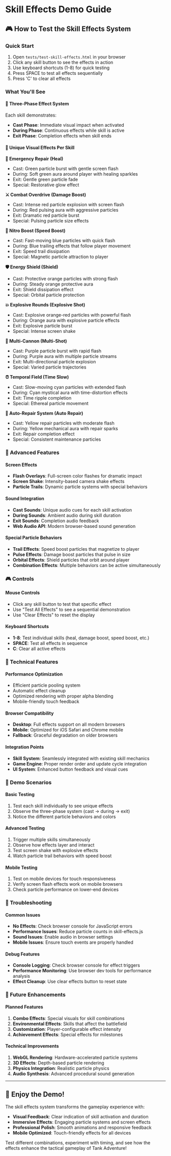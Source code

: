 # Skill Effects Demo Guide

## 🎮 How to Test the Skill Effects System

### Quick Start
1. Open `tests/test-skill-effects.html` in your browser
2. Click any skill button to see the effects in action
3. Use keyboard shortcuts (1-8) for quick testing
4. Press SPACE to test all effects sequentially
5. Press 'C' to clear all effects

### What You'll See

#### 🎯 Three-Phase Effect System
Each skill demonstrates:
- **Cast Phase**: Immediate visual impact when activated
- **During Phase**: Continuous effects while skill is active
- **Exit Phase**: Completion effects when skill ends

#### 🌟 Unique Visual Effects Per Skill

**💚 Emergency Repair (Heal)**
- Cast: Green particle burst with gentle screen flash
- During: Soft green aura around player with healing sparkles
- Exit: Gentle green particle fade
- Special: Restorative glow effect

**⚔️ Combat Overdrive (Damage Boost)**
- Cast: Intense red particle explosion with screen flash
- During: Red pulsing aura with aggressive particles
- Exit: Dramatic red particle burst
- Special: Pulsing particle size effects

**💨 Nitro Boost (Speed Boost)**
- Cast: Fast-moving blue particles with quick flash
- During: Blue trailing effects that follow player movement
- Exit: Speed trail dissipation
- Special: Magnetic particle attraction to player

**🛡️ Energy Shield (Shield)**
- Cast: Protective orange particles with strong flash
- During: Steady orange protective aura
- Exit: Shield dissipation effect
- Special: Orbital particle protection

**💥 Explosive Rounds (Explosive Shot)**
- Cast: Explosive orange-red particles with powerful flash
- During: Orange aura with explosive particle effects
- Exit: Explosive particle burst
- Special: Intense screen shake

**🔫 Multi-Cannon (Multi-Shot)**
- Cast: Purple particle burst with rapid flash
- During: Purple aura with multiple particle streams
- Exit: Multi-directional particle explosion
- Special: Varied particle trajectories

**⏰ Temporal Field (Time Slow)**
- Cast: Slow-moving cyan particles with extended flash
- During: Cyan mystical aura with time-distortion effects
- Exit: Time ripple completion
- Special: Ethereal particle movement

**🔧 Auto-Repair System (Auto Repair)**
- Cast: Yellow repair particles with moderate flash
- During: Yellow mechanical aura with repair sparks
- Exit: Repair completion effect
- Special: Consistent maintenance particles

### 📱 Advanced Features

#### Screen Effects
- **Flash Overlays**: Full-screen color flashes for dramatic impact
- **Screen Shake**: Intensity-based camera shake effects
- **Particle Trails**: Dynamic particle systems with special behaviors

#### Sound Integration
- **Cast Sounds**: Unique audio cues for each skill activation
- **During Sounds**: Ambient audio during skill duration
- **Exit Sounds**: Completion audio feedback
- **Web Audio API**: Modern browser-based sound generation

#### Special Particle Behaviors
- **Trail Effects**: Speed boost particles that magnetize to player
- **Pulse Effects**: Damage boost particles that pulse in size
- **Orbital Effects**: Shield particles that orbit around player
- **Combination Effects**: Multiple behaviors can be active simultaneously

### 🎮 Controls

#### Mouse Controls
- Click any skill button to test that specific effect
- Use "Test All Effects" to see a sequential demonstration
- Use "Clear Effects" to reset the display

#### Keyboard Shortcuts
- **1-8**: Test individual skills (heal, damage boost, speed boost, etc.)
- **SPACE**: Test all effects in sequence
- **C**: Clear all active effects

### 🔧 Technical Features

#### Performance Optimization
- Efficient particle pooling system
- Automatic effect cleanup
- Optimized rendering with proper alpha blending
- Mobile-friendly touch feedback

#### Browser Compatibility
- **Desktop**: Full effects support on all modern browsers
- **Mobile**: Optimized for iOS Safari and Chrome mobile
- **Fallback**: Graceful degradation on older browsers

#### Integration Points
- **Skill System**: Seamlessly integrated with existing skill mechanics
- **Game Engine**: Proper render order and update cycle integration
- **UI System**: Enhanced button feedback and visual cues

### 🎯 Demo Scenarios

#### Basic Testing
1. Test each skill individually to see unique effects
2. Observe the three-phase system (cast → during → exit)
3. Notice the different particle behaviors and colors

#### Advanced Testing
1. Trigger multiple skills simultaneously
2. Observe how effects layer and interact
3. Test screen shake with explosive effects
4. Watch particle trail behaviors with speed boost

#### Mobile Testing
1. Test on mobile devices for touch responsiveness
2. Verify screen flash effects work on mobile browsers
3. Check particle performance on lower-end devices

### 🐛 Troubleshooting

#### Common Issues
- **No Effects**: Check browser console for JavaScript errors
- **Performance Issues**: Reduce particle counts in skill-effects.js
- **Sound Issues**: Enable audio in browser settings
- **Mobile Issues**: Ensure touch events are properly handled

#### Debug Features
- **Console Logging**: Check browser console for effect triggers
- **Performance Monitoring**: Use browser dev tools for performance analysis
- **Effect Cleanup**: Use clear effects button to reset state

### 🔮 Future Enhancements

#### Planned Features
1. **Combo Effects**: Special visuals for skill combinations
2. **Environmental Effects**: Skills that affect the battlefield
3. **Customization**: Player-configurable effect intensity
4. **Achievement Effects**: Special effects for milestones

#### Technical Improvements
1. **WebGL Rendering**: Hardware-accelerated particle systems
2. **3D Effects**: Depth-based particle rendering
3. **Physics Integration**: Realistic particle physics
4. **Audio Synthesis**: Advanced procedural sound generation

---

## 🎉 Enjoy the Demo!

The skill effects system transforms the gameplay experience with:
- **Visual Feedback**: Clear indication of skill activation and duration
- **Immersive Effects**: Engaging particle systems and screen effects
- **Professional Polish**: Smooth animations and responsive feedback
- **Mobile Optimized**: Touch-friendly effects for all devices

Test different combinations, experiment with timing, and see how the effects enhance the tactical gameplay of Tank Adventure!